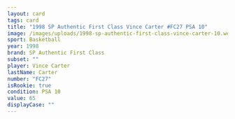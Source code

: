 ```yaml
---
layout: card
tags: card
title: "1998 SP Authentic First Class Vince Carter #FC27 PSA 10"
image: /images/uploads/1998-sp-authentic-first-class-vince-carter-10.webp
sport: Basketball
year: 1998
brand: SP Authentic First Class
subset: ""
player: Vince Carter
lastName: Carter
number: "FC27"
isRookie: true
condition: PSA 10
value: 65
displayCase: ""
---
```

